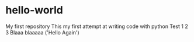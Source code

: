 # hello-world
My first repository
This my first attempt at writing code with python
Test 1 2 3
Blaaa 
blaaaaa
('Hello Again') 
